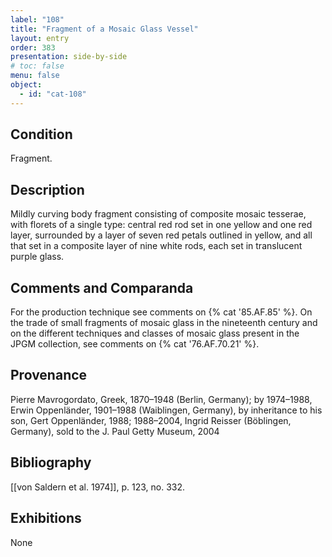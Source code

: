 ```yaml
---
label: "108"
title: "Fragment of a Mosaic Glass Vessel"
layout: entry
order: 383
presentation: side-by-side
# toc: false
menu: false
object:
  - id: "cat-108"
---
```


## Condition

Fragment.

## Description

Mildly curving body fragment consisting of composite mosaic tesserae, with florets of a single type: central red rod set in one yellow and one red layer, surrounded by a layer of seven red petals outlined in yellow, and all that set in a composite layer of nine white rods, each set in translucent purple glass.

## Comments and Comparanda

For the production technique see comments on {% cat '85.AF.85' %}. On the trade of small fragments of mosaic glass in the nineteenth century and on the different techniques and classes of mosaic glass present in the JPGM collection, see comments on {% cat '76.AF.70.21' %}.

## Provenance

Pierre Mavrogordato, Greek, 1870–1948 (Berlin, Germany); by 1974–1988, Erwin Oppenländer, 1901–1988 (Waiblingen, Germany), by inheritance to his son, Gert Oppenländer, 1988; 1988–2004, Ingrid Reisser (Böblingen, Germany), sold to the J. Paul Getty Museum, 2004

## Bibliography

[[von Saldern et al. 1974]], p. 123, no. 332.

## Exhibitions

None